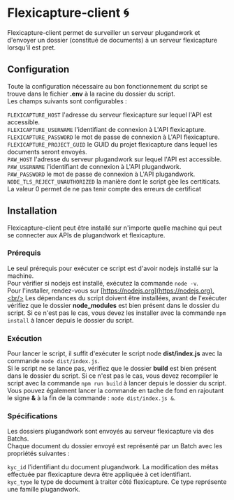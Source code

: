 # Flexicapture-client 🌀

Flexicapture-client permet de surveiller un serveur plugandwork et d'envoyer un dossier (constitué de documents) à un serveur flexicapture lorsqu'il est pret.

## Configuration

Toute la configuration nécessaire au bon fonctionnement du script se trouve dans le fichier **.env** à la racine du dossier du script.<br/>
Les champs suivants sont configurables :<br/>

`FLEXICAPTURE_HOST` l'adresse du serveur flexicapture sur lequel l'API est accessible.<br/>
`FLEXICAPTURE_USERNAME` l'identifiant de connexion à L'API flexicapture.<br/>
`FLEXICAPTURE_PASSWORD` le mot de passe de connexion à L'API flexicapture.<br/>
`FLEXICAPTURE_PROJECT_GUID` le GUID du projet flexicapture dans lequel les documents seront envoyés.<br/>
`PAW_HOST` l'adresse du serveur plugandwork sur lequel l'API est accessible.<br/>
`PAW_USERNAME` l'identifiant de connexion à L'API plugandwork.<br/>
`PAW_PASSWORD` le mot de passe de connexion à L'API plugandwork.<br/>
`NODE_TLS_REJECT_UNAUTHORIZED` la manière dont le script gèe les certiticats. La valeur 0 permet de ne pas tenir compte des erreurs de certificat<br/>

## Installation

Flexicapture-client peut être installé sur n'importe quelle machine qui peut se connecter aux APIs de plugandwork et flexicapture.<br/>

### Prérequis

Le seul prérequis pour exécuter ce script est d'avoir nodejs installé sur la machine.<br/>
Pour vérifier si nodejs est installé, exécutez la commande `node -v`.<br/>
Pour l'installer, rendez-vous sur [https://nodejs.org](https://nodejs.org).<br/>
Les dépendances du script doivent être installées, avant de l'exécuter vérifiez que le dossier **node_modules** est bien présent dans le dossier du script.
Si ce n'est pas le cas, vous devez les installer avec la commande `npm install` à lancer depuis le dossier du script.

### Exécution

Pour lancer le script, il suffit d'exécuter le script node **dist/index.js** avec la commande `node dist/index.js`.<br/>
Si le script ne se lance pas, vérifiez que le dossier **build** est bien présent dans le dossier du script.
Si ce n'est pas le cas, vous devez recompiler le script avec la commande `npm run build` à lancer depuis le dossier du script.<br/>
Vous pouvez également lancer la commande en tache de fond en rajoutant le signe **&** à la fin de la commande : `node dist/index.js &`.

### Spécifications

Les dossiers plugandwork sont envoyés au serveur flexicapture via des Batchs.<br/>
Chaque document du dossier envoyé est représenté par un Batch avec les propriétés suivantes :<br/>

`kyc_id` l'identifiant du document plugandwork. La modification des métas effectuée par flexicapture devra être appliquée à cet identifiant.<br/>
`kyc_type` le type de document à traiter côté flexicapture. Ce type représente une famille plugandwork.<br/>